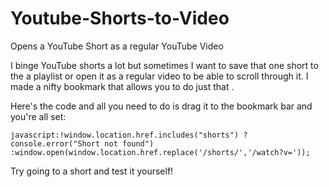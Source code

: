 # Youtube-Shorts-to-Video
Opens a YouTube Short as a regular YouTube Video


I binge YouTube shorts a lot but sometimes I want to save that one short to the a playlist or open it as a regular video to be able to scroll through it. I made a nifty bookmark that allows you to do just that .

Here's the code and all you need to do is drag it to the bookmark bar and you're all set:

`javascript:!window.location.href.includes("shorts") ? console.error("Short not found") :window.open(window.location.href.replace('/shorts/','/watch?v='));`

Try going to a short and test it yourself!
